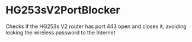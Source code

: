 # HG253sV2PortBlocker
Checks if the HG253s V2 router has port 443 open and closes it, avoiding leaking the wireless password to the Internet 
